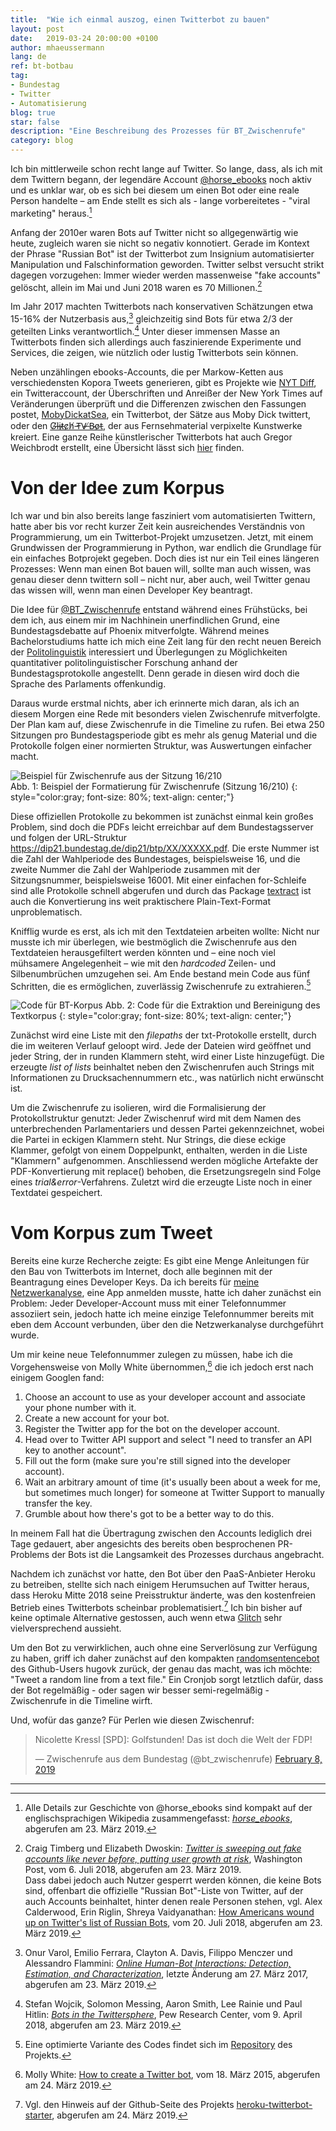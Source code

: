 ```yaml
---
title:  "Wie ich einmal auszog, einen Twitterbot zu bauen"
layout: post
date:   2019-03-24 20:00:00 +0100
author: mhaeussermann
lang: de
ref: bt-botbau
tag: 
- Bundestag
- Twitter
- Automatisierung
blog: true
star: false
description: "Eine Beschreibung des Prozesses für BT_Zwischenrufe"
category: blog
---
```

Ich bin mittlerweile schon recht lange auf Twitter. So lange, dass, als ich mit dem Twittern begann, der legendäre Account [@horse_ebooks](https://twitter.com/horse_ebooks) noch aktiv und es unklar war, ob es sich bei diesem um einen Bot oder eine reale Person handelte – am Ende stellt es sich als - lange vorbereitetes - "viral marketing" heraus.[^fn1]

Anfang der 2010er waren Bots auf Twitter nicht so allgegenwärtig wie heute, zugleich waren sie nicht so negativ konnotiert. Gerade im Kontext der Phrase "Russian Bot" ist der Twitterbot zum Insignium automatisierter Manipulation und Falschinformation geworden. Twitter selbst versucht strikt dagegen vorzugehen: Immer wieder werden massenweise "fake accounts" gelöscht, allein im Mai und Juni 2018 waren es 70 Millionen.[^fn2]

Im Jahr 2017 machten Twitterbots nach konservativen Schätzungen etwa 15-16% der Nutzerbasis aus,[^fn3] gleichzeitig sind Bots für etwa 2/3 der geteilten Links verantwortlich.[^fn4] Unter dieser immensen Masse an Twitterbots finden sich allerdings auch faszinierende Experimente und Services, die zeigen, wie nützlich oder lustig Twitterbots sein können.

Neben unzählingen ebooks-Accounts, die per Markow-Ketten aus verschiedensten Kopora Tweets generieren, gibt es Projekte wie [NYT Diff](https://twitter.com/nyt_diff), ein Twitteraccount, der Überschriften und Anreißer der New York Times auf Veränderungen überprüft und die Differenzen zwischen den Fassungen postet, [MobyDickatSea](https://twitter.com/MobyDickatSea), ein Twitterbot, der Sätze aus Moby Dick twittert, oder den [G̸l̵i̶t̷c̷h̸ ̵T̵V̶ ̸B̴o̷t̵](https://twitter.com/glitchtvbot), der aus Fernsehmaterial verpixelte Kunstwerke kreiert. Eine ganze Reihe künstlerischer Twitterbots hat auch Gregor Weichbrodt erstellt, eine Übersicht lässt sich [hier](https://gregorweichbrodt.de/de/projects/bot) finden.

# Von der Idee zum Korpus
Ich war und bin also bereits lange fasziniert vom automatisierten Twittern, hatte aber bis vor recht kurzer Zeit kein ausreichendes Verständnis von Programmierung, um ein Twitterbot-Projekt umzusetzen. Jetzt, mit einem Grundwissen der Programmierung in Python, war endlich die Grundlage für ein einfaches Botprojekt gegeben. Doch dies ist nur ein Teil eines längeren Prozesses: Wenn man einen Bot bauen will, sollte man auch wissen, was genau dieser denn twittern soll – nicht nur, aber auch, weil Twitter genau das wissen will, wenn man einen Developer Key beantragt.

Die Idee für [@BT_Zwischenrufe](https://twitter.com/bt_zwischenrufe) entstand während eines Frühstücks, bei dem ich, aus einem mir im Nachhinein unerfindlichen Grund, eine Bundestagsdebatte auf Phoenix mitverfolgte. Während meines Bachelorstudiums hatte ich mich eine Zeit lang für den recht neuen Bereich der [Politolinguistik](https://de.wikipedia.org/wiki/Politolinguistik) interessiert und Überlegungen zu Möglichkeiten quantitativer politolinguistischer Forschung anhand der Bundestagsprotokolle angestellt. Denn gerade in diesen wird doch die Sprache des Parlaments offenkundig.

Daraus wurde erstmal nichts, aber ich erinnerte mich daran, als ich an diesem Morgen eine Rede mit besonders vielen Zwischenrufe mitverfolgte. Der Plan kam auf, diese Zwischenrufe in die Timeline zu rufen. Bei etwa 250 Sitzungen pro Bundestagsperiode gibt es mehr als genug Material und die Protokolle folgen einer normierten Struktur, was Auswertungen einfacher macht.

![Beispiel für Zwischenrufe aus der Sitzung 16/210]({{site.url}}{{site.baseurl}}/assets/images/bsp_zwischenruf.png)
<br/>Abb. 1: Beispiel der Formatierung für Zwischenrufe (Sitzung 16/210)
{: style="color:gray; font-size: 80%; text-align: center;"}

Diese offiziellen Protokolle zu bekommen ist zunächst einmal kein großes Problem, sind doch die PDFs leicht erreichbar auf dem Bundestagsserver und folgen der URL-Struktur https://dip21.bundestag.de/dip21/btp/XX/XXXXX.pdf. Die erste Nummer ist die Zahl der Wahlperiode des Bundestages, beispielsweise 16, und die zweite Nummer die Zahl der Wahlperiode zusammen mit der Sitzungsnummer, beispielsweise 16001. Mit einer einfachen for-Schleife sind alle Protokolle schnell abgerufen und durch das Package [textract](https://textract.readthedocs.io/en/stable/) ist auch die Konvertierung ins weit praktischere Plain-Text-Format unproblematisch.

Knifflig wurde es erst, als ich mit den Textdateien arbeiten wollte: Nicht nur musste ich mir überlegen, wie bestmöglich die Zwischenrufe aus den Textdateien herausgefiltert werden könnten und – eine noch viel mühsamere Angelegenheit – wie mit den _hardcoded_ Zeilen- und Silbenumbrüchen umzugehen sei. Am Ende bestand mein Code aus fünf Schritten, die es ermöglichen, zuverlässig Zwischenrufe zu extrahieren.[^fn5]

![Code für BT-Korpus]({{site.url}}{{site.baseurl}}/assets/images/bt_code.png)
Abb. 2: Code für die Extraktion und Bereinigung des Textkorpus
{: style="color:gray; font-size: 80%; text-align: center;"}

Zunächst wird eine Liste mit den _filepaths_ der txt-Protokolle erstellt, durch die im weiteren Verlauf geloopt wird. Jede der Dateien wird geöffnet und jeder String, der in runden Klammern steht, wird einer Liste hinzugefügt. Die erzeugte _list of lists_ beinhaltet neben den Zwischenrufen auch Strings mit Informationen zu Drucksachennummern etc., was natürlich nicht erwünscht ist.

Um die Zwischenrufe zu isolieren, wird die Formalisierung der Protokollstruktur genutzt: Jeder Zwischenruf wird mit dem Namen des unterbrechenden Parlamentariers und dessen Partei gekennzeichnet, wobei die Partei in eckigen Klammern steht. Nur Strings, die diese eckige Klammer, gefolgt von einem Doppelpunkt, enthalten, werden in die Liste "Klammern" aufgenommen. Anschliessend werden mögliche Artefakte der PDF-Konvertierung mit replace() behoben, die Ersetzungsregeln sind Folge eines _trial&error_-Verfahrens. Zuletzt wird die erzeugte Liste noch in einer Textdatei gespeichert.

# Vom Korpus zum Tweet
Bereits eine kurze Recherche zeigte: Es gibt eine Menge Anleitungen für den Bau von Twitterbots im Internet, doch alle beginnen mit der Beantragung eines Developer Keys. Da ich bereits für [meine Netzwerkanalyse]({{site.url}}{{site.baseurl}}/Twitterphilologie/), eine App anmelden musste, hatte ich daher zunächst ein Problem: Jeder Developer-Account muss mit einer Telefonnummer assoziiert sein, jedoch hatte ich meine einzige Telefonnummer bereits mit eben dem Account verbunden, über den die Netzwerkanalyse durchgeführt wurde.

Um mir keine neue Telefonnummer zulegen zu müssen, habe ich die Vorgehensweise von Molly White übernommen,[^fn6] die ich jedoch erst nach einigem Googlen fand:

1. Choose an account to use as your developer account and associate your phone number with it.
2. Create a new account for your bot.
3. Register the Twitter app for the bot on the developer account.
4. Head over to Twitter API support and select "I need to transfer an API key to another account".
5. Fill out the form (make sure you're still signed into the developer account).
6. Wait an arbitrary amount of time (it's usually been about a week for me, but sometimes much longer) for someone at Twitter Support to manually transfer the key.
7. Grumble about how there's got to be a better way to do this.

In meinem Fall hat die Übertragung zwischen den Accounts lediglich drei Tage gedauert, aber angesichts des bereits oben besprochenen PR-Problems der Bots ist die Langsamkeit des Prozesses durchaus angebracht.

Nachdem ich zunächst vor hatte, den Bot über den PaaS-Anbieter Heroku zu betreiben, stellte sich nach einigem Herumsuchen auf Twitter heraus, dass Heroku Mitte 2018 seine Preisstruktur änderte, was den kostenfreien Betrieb eines Twitterbots scheinbar problematisiert.[^fn7] Ich bin bisher auf keine optimale Alternative gestossen, auch wenn etwa [Glitch](https://glitch.com/~twitterbot) sehr vielversprechend aussieht.

Um den Bot zu verwirklichen, auch ohne eine Serverlösung zur Verfügung zu haben, griff ich daher zunächst auf den kompakten [randomsentencebot](https://github.com/hugovk/randomsentencebot) des Github-Users hugovk zurück, der genau das macht, was ich möchte: "Tweet a random line from a text file." Ein Cronjob sorgt letztlich dafür, dass der Bot regelmäßig - oder sagen wir besser semi-regelmäßig - Zwischenrufe in die Timeline wirft.

Und, wofür das ganze? Für Perlen wie diesen Zwischenruf:

<blockquote class="twitter-tweet" data-lang="en"><p lang="de" dir="ltr">Nicolette Kressl [SPD]: Golfstunden! Das ist doch die Welt der FDP!</p>&mdash; Zwischenrufe aus dem Bundestag (@bt_zwischenrufe) <a href="https://twitter.com/bt_zwischenrufe/status/1093997512476762112?ref_src=twsrc%5Etfw">February 8, 2019</a></blockquote>
<script async src="https://platform.twitter.com/widgets.js" charset="utf-8"></script>

---
[^fn1]: Alle Details zur Geschichte von @horse_ebooks sind kompakt auf der englischsprachigen Wikipedia zusammengefasst: _[horse_ebooks](https://en.wikipedia.org/wiki/Horse_ebooks)_, abgerufen am 23. März 2019.
[^fn2]: Craig Timberg und Elizabeth Dwoskin: _[Twitter is sweeping out fake accounts like never before, putting user growth at risk](https://www.washingtonpost.com/technology/2018/07/06/twitter-is-sweeping-out-fake-accounts-like-never-before-putting-user-growth-risk/?utm_term=.7d064a21a50f)_, Washington Post, vom 6. Juli 2018, abgerufen am 23. März 2019.<br/>Dass dabei jedoch auch Nutzer gesperrt werden können, die keine Bots sind, offenbart die offizielle "Russian Bot"-Liste von Twitter, auf der auch Accounts beinhaltet, hinter denen reale Personen stehen, vgl. Alex Calderwood, Erin Riglin, Shreya Vaidyanathan: [How Americans wound up on Twitter's list of Russian Bots](https://www.wired.com/story/how-americans-wound-up-on-twitters-list-of-russian-bots/), vom 20. Juli 2018, abgerufen am 23. März 2019.
[^fn3]: Onur Varol, Emilio Ferrara, Clayton A. Davis, Filippo Menczer und Alessandro Flammini: _[Online Human-Bot Interactions: Detection, Estimation, and Characterization](https://arxiv.org/abs/1703.03107)_, letzte Änderung am 27. März 2017, abgerufen am 23. März 2019.
[^fn4]: Stefan Wojcik, Solomon Messing, Aaron Smith, Lee Rainie und Paul Hitlin: _[Bots in the Twittersphere](https://www.pewinternet.org/2018/04/09/bots-in-the-twittersphere/)_, Pew Research Center, vom 9. April 2018, abgerufen am 23. März 2019.
[^fn5]: Eine optimierte Variante des Codes findet sich im [Repository](https://github.com/mhaeussermann/bt-zwischenrufe) des Projekts.
[^fn6]: Molly White: [How to create a Twitter bot](http://blog.mollywhite.net/how-to-create-a-twitter-bot/), vom 18. März 2015, abgerufen am 24. März 2019.
[^fn7]: Vgl. den Hinweis auf der Github-Seite des Projekts [heroku-twitterbot-starter](https://github.com/zwass/heroku-twitterbot-starter), abgerufen am 24. März 2019.
